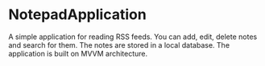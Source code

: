 # NotepadApplication
A simple application for reading RSS feeds. You can add, edit, delete notes and search for them. The notes are stored in a local database. The application is built on MVVM architecture.
